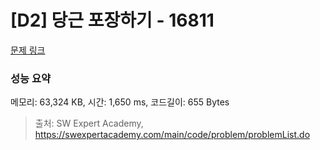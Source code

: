 # [D2] 당근 포장하기 - 16811 

[문제 링크](https://swexpertacademy.com/main/code/problem/problemDetail.do?contestProbId=AYamNLoKGSgDFAVx) 

### 성능 요약

메모리: 63,324 KB, 시간: 1,650 ms, 코드길이: 655 Bytes



> 출처: SW Expert Academy, https://swexpertacademy.com/main/code/problem/problemList.do